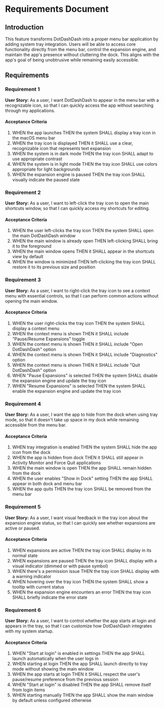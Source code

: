 # Requirements Document

## Introduction

This feature transforms DotDashDash into a proper menu bar application by adding system tray integration. Users will be able to access core functionality directly from the menu bar, control the expansion engine, and maintain the app's presence without cluttering the dock. This aligns with the app's goal of being unobtrusive while remaining easily accessible.

## Requirements

### Requirement 1

**User Story:** As a user, I want DotDashDash to appear in the menu bar with a recognizable icon, so that I can quickly access the app without searching through my applications.

#### Acceptance Criteria

1. WHEN the app launches THEN the system SHALL display a tray icon in the macOS menu bar
2. WHEN the tray icon is displayed THEN it SHALL use a clear, recognizable icon that represents text expansion
3. WHEN the system is in dark mode THEN the tray icon SHALL adapt to use appropriate contrast
4. WHEN the system is in light mode THEN the tray icon SHALL use colors appropriate for light backgrounds
5. WHEN the expansion engine is paused THEN the tray icon SHALL visually indicate the paused state

### Requirement 2

**User Story:** As a user, I want to left-click the tray icon to open the main shortcuts window, so that I can quickly access my shortcuts for editing.

#### Acceptance Criteria

1. WHEN the user left-clicks the tray icon THEN the system SHALL open the main DotDashDash window
2. WHEN the main window is already open THEN left-clicking SHALL bring it to the foreground
3. WHEN the main window opens THEN it SHALL appear in the shortcuts view by default
4. WHEN the window is minimized THEN left-clicking the tray icon SHALL restore it to its previous size and position

### Requirement 3

**User Story:** As a user, I want to right-click the tray icon to see a context menu with essential controls, so that I can perform common actions without opening the main window.

#### Acceptance Criteria

1. WHEN the user right-clicks the tray icon THEN the system SHALL display a context menu
2. WHEN the context menu is shown THEN it SHALL include "Pause/Resume Expansions" toggle
3. WHEN the context menu is shown THEN it SHALL include "Open DotDashDash" option
4. WHEN the context menu is shown THEN it SHALL include "Diagnostics" option
5. WHEN the context menu is shown THEN it SHALL include "Quit DotDashDash" option
6. WHEN "Pause Expansions" is selected THEN the system SHALL disable the expansion engine and update the tray icon
7. WHEN "Resume Expansions" is selected THEN the system SHALL enable the expansion engine and update the tray icon

### Requirement 4

**User Story:** As a user, I want the app to hide from the dock when using tray mode, so that it doesn't take up space in my dock while remaining accessible from the menu bar.

#### Acceptance Criteria

1. WHEN tray integration is enabled THEN the system SHALL hide the app icon from the dock
2. WHEN the app is hidden from dock THEN it SHALL still appear in Activity Monitor and Force Quit applications
3. WHEN the main window is open THEN the app SHALL remain hidden from the dock
4. WHEN the user enables "Show in Dock" setting THEN the app SHALL appear in both dock and menu bar
5. WHEN the app quits THEN the tray icon SHALL be removed from the menu bar

### Requirement 5

**User Story:** As a user, I want visual feedback in the tray icon about the expansion engine status, so that I can quickly see whether expansions are active or paused.

#### Acceptance Criteria

1. WHEN expansions are active THEN the tray icon SHALL display in its normal state
2. WHEN expansions are paused THEN the tray icon SHALL display with a visual indicator (dimmed or with pause symbol)
3. WHEN there's a permission issue THEN the tray icon SHALL display with a warning indicator
4. WHEN hovering over the tray icon THEN the system SHALL show a tooltip with current status
5. WHEN the expansion engine encounters an error THEN the tray icon SHALL briefly indicate the error state

### Requirement 6

**User Story:** As a user, I want to control whether the app starts at login and appears in the tray, so that I can customize how DotDashDash integrates with my system startup.

#### Acceptance Criteria

1. WHEN "Start at login" is enabled in settings THEN the app SHALL launch automatically when the user logs in
2. WHEN starting at login THEN the app SHALL launch directly to tray mode without showing the main window
3. WHEN the app starts at login THEN it SHALL respect the user's pause/resume preference from the previous session
4. WHEN "Start at login" is disabled THEN the app SHALL remove itself from login items
5. WHEN starting manually THEN the app SHALL show the main window by default unless configured otherwise